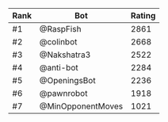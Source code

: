 Rank|Bot|Rating
---|---|---
#1|@RaspFish|2861
#2|@colinbot|2668
#3|@Nakshatra3|2522
#4|@anti-bot|2284
#5|@OpeningsBot|2236
#6|@pawnrobot|1918
#7|@MinOpponentMoves|1021
